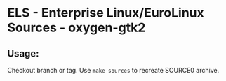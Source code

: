 # ELS - Enterprise Linux/EuroLinux Sources - oxygen-gtk2
 
## Usage:
  Checkout branch or tag. Use `make sources` to recreate  SOURCE0 archive.
